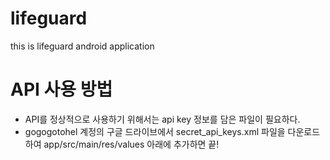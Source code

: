 # lifeguard
this is lifeguard android application

# API 사용 방법
- API를 정상적으로 사용하기 위해서는 api key 정보를 담은 파일이 필요하다.
- gogogotohel 계정의 구글 드라이브에서 secret_api_keys.xml 파일을 다운로드하여 app/src/main/res/values 아래에 추가하면 끝!
